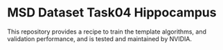 # MSD Dataset Task04 Hippocampus

This repository provides a recipe to train the template algorithms, and validation performance, and is tested and maintained by NVIDIA.
